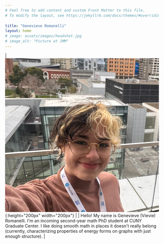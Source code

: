 ```yaml
---
# Feel free to add content and custom Front Matter to this file.
# To modify the layout, see https://jekyllrb.com/docs/themes/#overriding-theme-defaults

title: "Genevieve Romanelli"
layout: home
# image: assets/images/headshot.jpg
# image_alt: "Picture at JMM"
---
```

| ![me at JMM 2024!](assets/images/headshot_JMM.jpg){:height="200px" width="200px"} | | Hello! My name is Genevieve (Vievie) Romanelli. I'm an incoming second-year math PhD student at CUNY Graduate Center. I like doing smooth math in places it doesn't really belong (currently, characterizing properties of energy forms on graphs with just enough structure). |